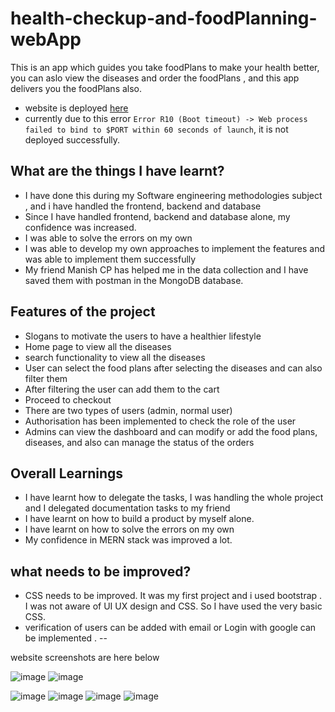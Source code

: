 # health-checkup-and-foodPlanning-webApp
This is an app which guides you take foodPlans to make your health better, you can aslo view the diseases and order the foodPlans , and this app delivers you the foodPlans also.

- website is deployed [here](https://healthify-me-rd.herokuapp.com/)
- currently due to this error `Error R10 (Boot timeout) -> Web process failed to bind to $PORT within 60 seconds of launch`, it is not deployed successfully.

## What are the things I have learnt? 
- I have done this during my Software engineering methodologies subject , and i have handled the frontend, backend and database
- Since I have handled frontend, backend and database alone, my confidence was increased.
- I was able to solve the errors on my own
- I was able to develop my own approaches to implement the features and was able to implement them successfully
- My friend Manish CP has helped me in the data collection and I have saved them with postman in the MongoDB database.

## Features of the project 
- Slogans to motivate the users to have a healthier lifestyle
- Home page to view all the diseases
- search functionality to view all the diseases
- User can select the food plans after selecting the diseases and can also filter them
- After filtering the user can add them to the cart
- Proceed to checkout
- There are two types of users (admin, normal user)
- Authorisation has been implemented to check the role of the user 
- Admins can view the dashboard and can modify or add the food plans, diseases, and also can manage the status of the orders

## Overall Learnings
- I have learnt how to delegate the tasks, I was handling the whole project and I delegated documentation tasks to my friend
- I have learnt on how to build a product by myself alone.
- I have learnt on how to solve the errors on my own
- My confidence in MERN stack was improved a lot.

## what needs to be improved?
- CSS needs to be improved. It was my first project and i used bootstrap . I was not aware of UI UX design and CSS. So I have used the very basic CSS.
- verification of users can be added with email or Login with google can be implemented .
--

website screenshots are here below 

![image](https://user-images.githubusercontent.com/58523134/172038775-97b69432-51da-445c-9b34-3fc3a8d98d2b.png)
![image](https://user-images.githubusercontent.com/58523134/172038781-380fbd6f-338a-461c-b23a-dfcd829d4357.png)

![image](https://user-images.githubusercontent.com/58523134/172038993-918f9edc-dd3d-4632-9dc6-ec30e14d2892.png)
![image](https://user-images.githubusercontent.com/58523134/172038997-f91629ae-d111-4f4f-a262-a9eb3acd022f.png)
![image](https://user-images.githubusercontent.com/58523134/172039003-bd401bf0-a1b5-4387-b14e-e5dd699298ba.png)
![image](https://user-images.githubusercontent.com/58523134/172039011-585ff829-1eeb-412e-b452-39f3f17ab4ac.png)
